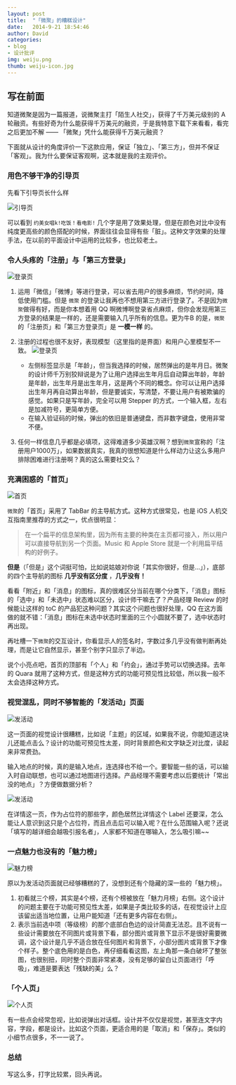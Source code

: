 ```yaml
---
layout: post
title:  "「微聚」的糟糕设计"
date:   2014-9-21 18:54:46
author: David
categories: 
- blog
- 设计批评
img: weiju.png
thumb: weiju-icon.jpg
---
```


## 写在前面

知道微聚是因为一篇报道，说微聚主打「陌生人社交」，获得了千万美元级别的 A 轮融资。有些好奇为什么能获得千万美元的融资，于是我特意下载下来看看，看完之后更加不解 —— 「微聚」凭什么能获得千万美元融资？

下面就从设计的角度评价一下这款应用，保证「独立」、「第三方」，但并不保证「客观」。我为什么要保证客观啊，这本就是我的主观评价。

### 用色不够干净的引导页

先看下引导页长什么样

![引导页](../../assets/img/blog/weiju/guide.png "引导页")

可以看到 `约美女唱k!吃饭！看电影!` 几个字是用了效果处理，但是在颜色对比中没有纯度更高些的颜色搭配的时候，界面往往会显得有些「脏」。这种文字效果的处理手法，在以前的平面设计中运用的比较多，也比较老土。

### 令人头疼的「注册」与「第三方登录」

![登录页](../../assets/img/blog/weiju/login.png "登录页")

1. 运用「微信」「微博」等进行登录，可以省去用户的很多麻烦，节约时间，降低使用门槛。但是 `微聚` 的登录让我再也不想用第三方进行登录了。不是因为`微聚`做得有好，而是你本想着用 QQ 啊微博啊登录省点麻烦，但你会发现用第三方登录的结果是一样的，还是需要输入几乎所有的信息。更为牛B 的是，`微聚`的「注册页」和「第三方登录页」是 **一模一样** 的。

2. 注册的过程也很不友好，表现模型（这里指的是界面）和用户心里模型不一致。
	![登录页](../../assets/img/blog/weiju/input-field.png "引导页")

	* 左侧标签显示是「年龄」，但当我选择的时候，居然弹出的是年月日。微聚的设计师千万别狡辩说是为了让用户选择出生年月后自动算出年龄，年龄是年龄，出生年月是出生年月，这是两个不同的概念。你可以让用户选择出生年月再自动算出年龄，但是要诚实，写清楚，不要让用户有被欺骗的感觉。如果只是写年龄，完全可以用 Stepper 的方式，一个输入框，左右是加减符号，更简单方便。
	* 在输入验证码的时候，弹出的依旧是普通键盘，而非数字键盘，使用非常不便。
3. 任何一样信息几乎都是必填项，这得难道多少英雄汉啊？想到`微聚`宣称的「注册用户1000万」，如果数据真实，我真的很想知道是什么样动力让这么多用户排除困难进行注册啊？真的这么需要社交么？

### 充满困惑的「首页」

![首页](../../assets/img/blog/weiju/nearby.png "引导页")

`微聚`的「首页」采用了 TabBar 的主导航方式。这种方式很常见，也是 iOS 人机交互指南里推荐的方式之一，优点很明显：

> 在一个扁平的信息架构里，因为所有主要的种类在主页都可接入，所以用户可以直接导航到另一个页面。Music 和 Apple Store 就是一个利用扁平结构的好例子。

**但是**（「但是」这个词挺可怕，比如说姑娘对你说「其实你很好，但是...」），底部的四个主导航的图标 **几乎没有区分度** ，**几乎没有！**

看看「附近」和「消息」的图标，真的很难区分当前在哪个分类下，「消息」图标的「选中」和「未选中」状态难以区分，设计师干嘛去了？产品经理 Review 的时候能让这样的 toC 的产品犯这种问题？其实这个问题也很好处理，QQ 在这方面做的就不错：「消息」图标在未选中状态时里面的三个小圆就不要了，选中状态时再出现。

再吐槽一下`微聚`的交互设计，你看显示人的签名时，字数过多几乎没有做判断再处理，而是让它自然显示，甚至个别字只显示了半边。

说个小亮点吧，首页的顶部有「个人」和「约会」，通过手势可以切换选择。去年的 Quara 就用了这种方式，但是这种方式的功能可预见性比较低，所以我一般不太会选择这种方式。

### 视觉混乱，同时不够智能的「发活动」页面

![发活动](../../assets/img/blog/weiju/activities-01.png "发活动")

这一页面的视觉设计很糟糕，比如说「主题」的区域，如果我不说，你能知道这块儿还能点击么？设计的功能可预见性太差，同时背景颜色和文字缺乏对比度，读起来非常费劲。

输入地点的时候，真的是输入地点，连选择也不给一个。要智能一些的话，可以输入时自动联想，也可以通过地图进行选择。产品经理不需要考虑以后要统计「常出没的地点」？方便做数据分析？

![发活动](../../assets/img/blog/weiju/activities-02.png "发活动")

在详情这一页，作为占位符的那些字，颜色居然比详情这个 Label 还要深，怎么能让人意识到这只是个占位符，而且点击后可以输入呢？在什么范围输入呢？还说「填写的越详细会越吸引报名者」，人家都不知道在哪输入，怎么吸引嘛~~

### 一点魅力也没有的「魅力榜」

![魅力榜](../../assets/img/blog/weiju/affordance-01.png "魅力榜")

原以为发活动页面就已经够糟糕的了，没想到还有个隐藏的深一些的「魅力榜」。

1. 初看就三个榜，其实是4个榜，还有个榜被放在「魅力月榜」右侧。这个设计的问题主要在于功能可预见性太差，如果是子类比较多的话，在视觉设计上应该留出适当地位置，让用户能知道「还有更多内容在右侧」。
2. 表示当前选中项（等级榜）的那个底部白色边的设计简直无法忍。且不说有一些设计需要放在不同图片或背景下看，部分图片或背景下显示不是很好需要微调，这个设计是几乎不适合放在任何图片和背景下，小部分图片或背景下才像个样子。整个底色用的是白色，再仔细看看这图，左上角那一条白破坏了整张图，也很别扭，同时整个页面非常紧凑，没有足够的留白让页面进行「呼吸」，难道是要表达「残缺的美」么？

### 「个人页」

![个人页](../../assets/img/blog/weiju/confirm.png "个人页")

有一些点会经常忽视，比如说弹出对话框。设计并不仅仅是视觉，甚至连文字内容，字段，都是设计。比如这个页面，更适合用的是「取消」和「保存」。类似的小细节点很多，不一一说了。

### 总结

写这么多，打字比较累，回头再说。


